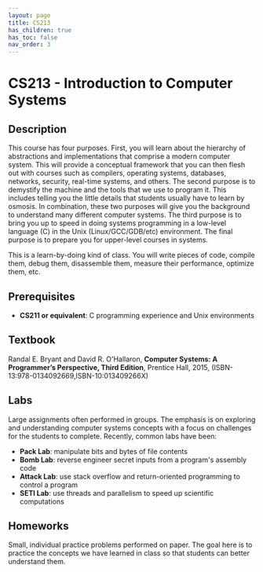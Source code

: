 ```yaml
---
layout: page
title: CS213
has_children: true
has_toc: false
nav_order: 3
---
```


# CS213 - Introduction to Computer Systems


## Description


This course has four purposes. First, you will learn about the hierarchy of abstractions and implementations that comprise a modern computer system. This will provide a conceptual framework that you can then flesh out with courses such as compilers, operating systems, databases, networks, security, real-time systems, and others. The second purpose is to demystify the machine and the tools that we use to program it. This includes telling you the little details that students usually have to learn by osmosis. In combination, these two purposes will give you the background to understand many different computer systems. The third purpose is to bring you up to speed in doing systems programming in a low-level language (C) in the Unix (Linux/GCC/GDB/etc) environment. The final purpose is to prepare you for upper-level courses in systems.

This is a learn-by-doing kind of class. You will write pieces of code, compile them, debug them, disassemble them, measure their performance, optimize them, etc.


## Prerequisites

 * **CS211 or equivalent**: C programming experience and Unix environments


## Textbook

Randal E. Bryant and David R. O'Hallaron, **Computer Systems: A Programmer’s Perspective, Third Edition**, Prentice Hall, 2015, (ISBN-13:978-0134092669,ISBN-10:013409266X)


## Labs

Large assignments often performed in groups. The emphasis is on exploring and understanding computer systems concepts with a focus on challenges for the students to complete. Recently, common labs have been:

 * **Pack Lab**: manipulate bits and bytes of file contents
 * **Bomb Lab**: reverse engineer secret inputs from a program's assembly code
 * **Attack Lab**: use stack overflow and return-oriented programming to control a program
 * **SETI Lab**: use threads and parallelism to speed up scientific computations


## Homeworks

Small, individual practice problems performed on paper. The goal here is to
practice the concepts we have learned in class so that students can better
understand them.

